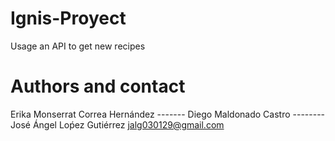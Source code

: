 # Ignis-Proyect
Usage an API to get new recipes

# Authors and contact
Erika Monserrat Correa Hernández -------
Diego Maldonado Castro --------
José Ángel Loṕez Gutiérrez jalg030129@gmail.com


